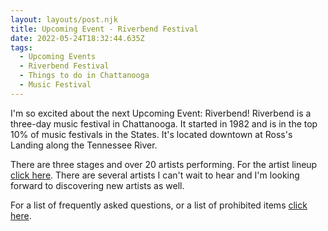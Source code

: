 ```yaml
---
layout: layouts/post.njk
title: Upcoming Event - Riverbend Festival
date: 2022-05-24T18:32:44.635Z
tags:
  - Upcoming Events
  - Riverbend Festival
  - Things to do in Chattanooga
  - Music Festival
---
```

I'm so excited about the next Upcoming Event: Riverbend! Riverbend is a three-day music festival in Chattanooga. It started in 1982 and is in the top 10% of music festivals in the States. It's located downtown at Ross's Landing along the Tennessee River.

 There are three stages and over 20 artists performing. For the artist lineup [click here](https://www.riverbendfestival.com/lineup). There are several artists I can't wait to hear and I'm looking forward to discovering new artists as well.

For a list of frequently asked questions, or a list of prohibited items [click here](https://aardvark-gardenia-8pjj.squarespace.com/faq).